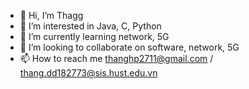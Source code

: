- 👋 Hi, I’m Thagg
- 👀 I’m interested in Java, C, Python
- 🌱 I’m currently learning network, 5G
- 💞️ I’m looking to collaborate on software, network, 5G
- 📫 How to reach me thanghp2711@gmail.com / thang.dd182773@sis.hust.edu.vn


